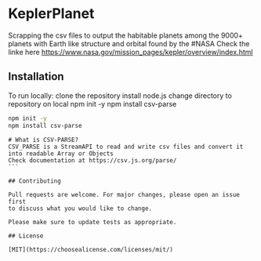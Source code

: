 # KeplerPlanet

Scrapping the csv files to output the habitable planets among the 9000+ planets with Earth like structure and orbital found by the #NASA
Check the linke here https://www.nasa.gov/mission_pages/kepler/overview/index.html

## Installation

To run locally:
clone the repository
install node.js
change directory to repository on local
npm init -y
npm install csv-parse

```bash
npm init -y
npm install csv-parse
```
````
# What is CSV-PARSE?
CSV_PARSE is a StreamAPI to read and write csv files and convert it into readable Array or Objects
Check documentation at https://csv.js.org/parse/
```

## Contributing

Pull requests are welcome. For major changes, please open an issue first
to discuss what you would like to change.

Please make sure to update tests as appropriate.

## License

[MIT](https://choosealicense.com/licenses/mit/)
